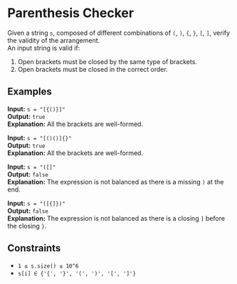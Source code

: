 # Parenthesis Checker

Given a string `s`, composed of different combinations of `(`, `)`, `{`, `}`, `[`, `]`, verify the validity of the arrangement.  
An input string is valid if:

1. Open brackets must be closed by the same type of brackets.
2. Open brackets must be closed in the correct order.

## Examples

**Input:** `s = "[{()}]"`  
**Output:** `true`  
**Explanation:** All the brackets are well-formed.

**Input:** `s = "[()()]{}"`  
**Output:** `true`  
**Explanation:** All the brackets are well-formed.

**Input:** `s = "([]"`  
**Output:** `false`  
**Explanation:** The expression is not balanced as there is a missing `)` at the end.

**Input:** `s = "([{]})"`  
**Output:** `false`  
**Explanation:** The expression is not balanced as there is a closing `]` before the closing `}`.

## Constraints

- `1 ≤ s.size() ≤ 10^6`
- `s[i] ∈ {'{', '}', '(', ')', '[', ']'}`